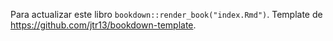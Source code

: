 Para actualizar este libro `bookdown::render_book("index.Rmd")`. Template de https://github.com/jtr13/bookdown-template.
